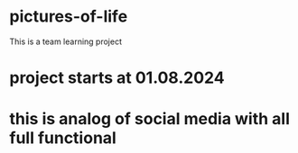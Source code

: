 # pictures-of-life

This is a team learning project

# project starts at 01.08.2024

# this is analog of social media with all full functional
